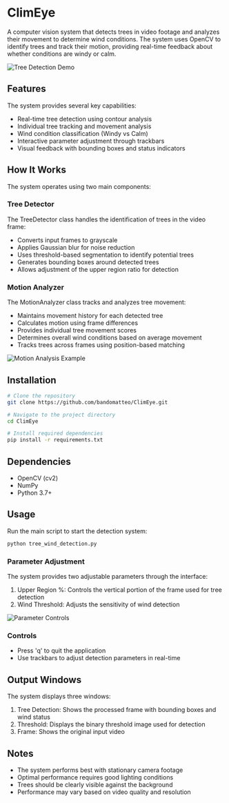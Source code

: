 # ClimEye

A computer vision system that detects trees in video footage and analyzes their movement to determine wind conditions. The system uses OpenCV to identify trees and track their motion, providing real-time feedback about whether conditions are windy or calm.

![Tree Detection Demo](https://media0.giphy.com/media/v1.Y2lkPTc5MGI3NjExbWxnbXFoM2pidm5xaDJxaTJxY2xobHBya2JpZWcxODZlMnozdmphMSZlcD12MV9pbnRlcm5hbF9naWZfYnlfaWQmY3Q9Zw/aV7jpB9FYE9saAnoyX/giphy.gif)

## Features

The system provides several key capabilities:

- Real-time tree detection using contour analysis
- Individual tree tracking and movement analysis
- Wind condition classification (Windy vs Calm)
- Interactive parameter adjustment through trackbars
- Visual feedback with bounding boxes and status indicators

## How It Works

The system operates using two main components:

### Tree Detector

The TreeDetector class handles the identification of trees in the video frame:

- Converts input frames to grayscale
- Applies Gaussian blur for noise reduction
- Uses threshold-based segmentation to identify potential trees
- Generates bounding boxes around detected trees
- Allows adjustment of the upper region ratio for detection

### Motion Analyzer

The MotionAnalyzer class tracks and analyzes tree movement:

- Maintains movement history for each detected tree
- Calculates motion using frame differences
- Provides individual tree movement scores
- Determines overall wind conditions based on average movement
- Tracks trees across frames using position-based matching

![Motion Analysis Example](https://media2.giphy.com/media/v1.Y2lkPTc5MGI3NjExZnlreHgwNDNpbTM3OGo1bnNodDdzaHo3cnlycTYxd3k4b2hwdWF6cCZlcD12MV9pbnRlcm5hbF9naWZfYnlfaWQmY3Q9Zw/NiQqtXdjwCrOFNO5Zl/giphy.gif)

## Installation

```bash
# Clone the repository
git clone https://github.com/bandomatteo/ClimEye.git

# Navigate to the project directory
cd ClimEye

# Install required dependencies
pip install -r requirements.txt
```

## Dependencies

- OpenCV (cv2)
- NumPy
- Python 3.7+

## Usage

Run the main script to start the detection system:

```bash
python tree_wind_detection.py
```

### Parameter Adjustment

The system provides two adjustable parameters through the interface:

1. Upper Region %: Controls the vertical portion of the frame used for tree detection
2. Wind Threshold: Adjusts the sensitivity of wind detection

![Parameter Controls](https://i.ibb.co/x8GC9DwC/image.png)

### Controls

- Press 'q' to quit the application
- Use trackbars to adjust detection parameters in real-time

## Output Windows

The system displays three windows:

1. Tree Detection: Shows the processed frame with bounding boxes and wind status
2. Threshold: Displays the binary threshold image used for detection
3. Frame: Shows the original input video


## Notes

- The system performs best with stationary camera footage
- Optimal performance requires good lighting conditions
- Trees should be clearly visible against the background
- Performance may vary based on video quality and resolution

